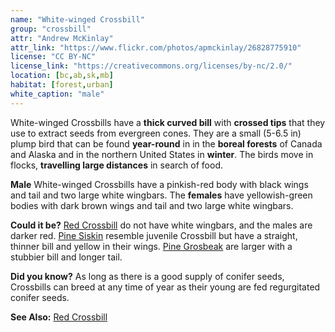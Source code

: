```yaml
---
name: "White-winged Crossbill"
group: "crossbill"
attr: "Andrew McKinlay"
attr_link: "https://www.flickr.com/photos/apmckinlay/26828775910"
license: "CC BY-NC"
license_link: "https://creativecommons.org/licenses/by-nc/2.0/"
location: [bc,ab,sk,mb]
habitat: [forest,urban]
white_caption: "male"
---
```

White-winged Crossbills have a **thick curved bill** with **crossed tips** that they use to extract seeds from evergreen cones. They are a small (5-6.5 in) plump bird that can be found **year-round** in in the **boreal forests** of Canada and Alaska and in the northern United States in **winter**. The birds move in flocks, **travelling large distances** in search of food.

**Male** White-winged Crossbills have a pinkish-red body with black wings and tail and two large white wingbars. The **females** have yellowish-green bodies with dark brown wings and tail and two large white wingbars.

**Could it be?** [Red Crossbill](/birds/redcross/) do not have white wingbars, and the males are darker red. [Pine Siskin](/birds/pinesisk/) resemble juvenile Crossbill but have a straight, thinner bill and yellow in their wings. [Pine Grosbeak](/birds/pinegros/) are larger with a stubbier bill and longer tail.

**Did you know?** As long as there is a good supply of conifer seeds, Crossbills can breed at any time of year as their young are fed regurgitated conifer seeds.

<!-- generated, do not edit -->
**See Also:**
[Red Crossbill](/birds/redcross/)

